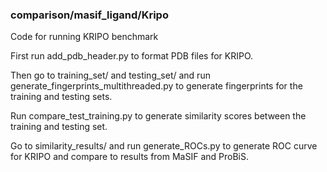 ### comparison/masif_ligand/Kripo

Code for running KRIPO benchmark

First run add_pdb_header.py to format PDB files for KRIPO. 

Then go to training_set/ and testing_set/ and run generate_fingerprints_multithreaded.py to generate fingerprints for the training and testing sets.

Run compare_test_training.py to generate similarity scores between the training and testing set. 

Go to similarity_results/ and run generate_ROCs.py to generate ROC curve for KRIPO and compare to results from MaSIF and ProBiS.
